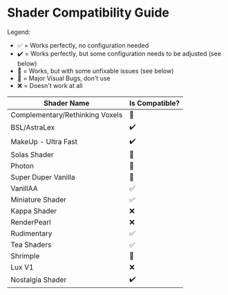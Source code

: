 # Shader Compatibility Guide

Legend:
- ✅ = Works perfectly, no configuration needed
- ✔️ = Works perfectly, but some configuration needs to be adjusted (see below)
- 🐞 = Works, but with some unfixable issues (see below)
- 🐛 = Major Visual Bugs, don't use
- ❌ = Doesn't work at all

| Shader Name                     | Is Compatible? |
|---------------------------------|----------------|
| Complementary/Rethinking Voxels | 🐞             |
| BSL/AstraLex                    | ✔️             |
| MakeUp - Ultra Fast             | ✔️             |
| Solas Shader                    | 🐛 |
| Photon                          | 🐛 |
| Super Duper Vanilla             | 🐞             |
| VanillAA                        | ✅              |
| Miniature Shader                | ✅              |
| Kappa Shader                    | ❌              |
| RenderPearl                     | ❌              |
| Rudimentary                     | ✅              |
| Tea Shaders                     | ✅              |
| Shrimple                        | 🐞 |
| Lux V1                          | ❌ |
| Nostalgia Shader                | ✔️ |
